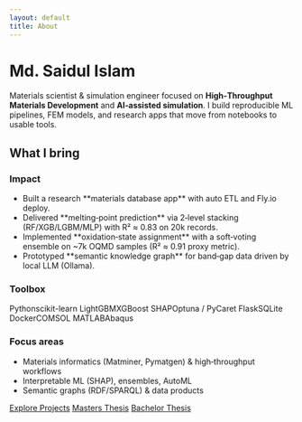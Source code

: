 ```yaml
---
layout: default
title: About
---
```



# Md. Saidul Islam


<p class="lead">Materials scientist & simulation engineer focused on <strong>High‑Throughput Materials Development</strong> and <strong>AI‑assisted simulation</strong>. I build reproducible ML pipelines, FEM models, and research apps that move from notebooks to usable tools.</p>


<div class="section">
<h2>What I bring </h2>
<div class="grid">
<div class="card">
<h3>Impact</h3>
<ul>
<li>Built a research **materials database app** with auto ETL and Fly.io deploy.</li>
<li>Delivered **melting‑point prediction** via 2‑level stacking (RF/XGB/LGBM/MLP) with R² ≈ 0.83 on 20k records.</li>
<li>Implemented **oxidation‑state assignment** with a soft‑voting ensemble on ~7k OQMD samples (R² ≈ 0.91 proxy metric).</li>
<li>Prototyped **semantic knowledge graph** for band‑gap data driven by local LLM (Ollama).</li>
</ul>
</div>
<div class="card">
  <h3>Toolbox</h3>
  <p class="chips">
    <span class="badge">Python</span><span class="badge alt">scikit-learn</span>
    <span class="badge">LightGBM</span><span class="badge alt">XGBoost</span>
    <span class="badge">SHAP</span><span class="badge alt">Optuna / PyCaret</span>
    <span class="badge">Flask</span><span class="badge alt">SQLite</span>
    <span class="badge">Docker</span><span class="badge alt">COMSOL</span>
    <span class="badge">MATLAB</span><span class="badge alt">Abaqus</span>
  </p>
</div>

<div class="card">
<h3>Focus areas</h3>
<ul>
<li>Materials informatics (Matminer, Pymatgen) & high‑throughput workflows</li>
<li>Interpretable ML (SHAP), ensembles, AutoML</li>
<li>Semantic graphs (RDF/SPARQL) & data products</li>
</ul>
</div>
</div>
</div>


<div class="section">
<a class="btn primary" href="/projects">Explore Projects</a>
<a class="btn" href="/masters-thesis">Masters Thesis</a>
<a class="btn" href="/bachelor-thesis">Bachelor Thesis</a>
</div>
